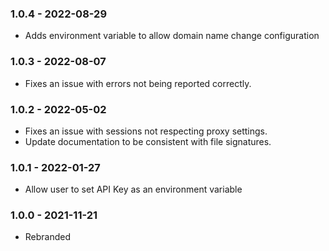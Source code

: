 ### 1.0.4 - 2022-08-29

* Adds environment variable to allow domain name change configuration

### 1.0.3 - 2022-08-07

* Fixes an issue with errors not being reported correctly.

### 1.0.2 - 2022-05-02

* Fixes an issue with sessions not respecting proxy settings.
* Update documentation to be consistent with file signatures.

### 1.0.1 - 2022-01-27

* Allow user to set API Key as an environment variable

### 1.0.0 - 2021-11-21

* Rebranded
